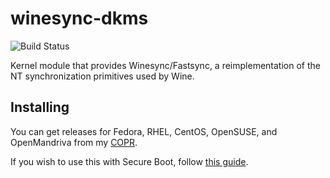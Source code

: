 # winesync-dkms
![Build Status](https://copr.fedorainfracloud.org/coprs/kylegospo/winesync-dkms/package/winesync-dkms/status_image/last_build.png?)

Kernel module that provides Winesync/Fastsync, a reimplementation of the NT synchronization primitives used by Wine.

## Installing

You can get releases for Fedora, RHEL, CentOS, OpenSUSE, and OpenMandriva from my [COPR](https://copr.fedorainfracloud.org/coprs/kylegospo/winesync-dkms/).

If you wish to use this with Secure Boot, follow [this guide](https://gist.github.com/KyleGospo/9adbe078d1d7f160ae43c091df98f773).